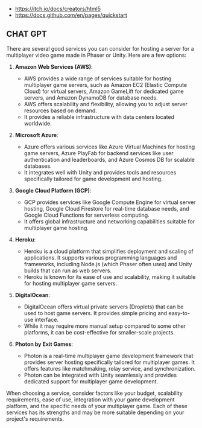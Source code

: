 - https://itch.io/docs/creators/html5
- https://docs.github.com/en/pages/quickstart



CHAT GPT
---------

There are several good services you can consider for hosting a server for a multiplayer video game made in Phaser or Unity. Here are a few options:

1. **Amazon Web Services (AWS)**:
   - AWS provides a wide range of services suitable for hosting multiplayer game servers, such as Amazon EC2 (Elastic Compute Cloud) for virtual servers, Amazon GameLift for dedicated game servers, and Amazon DynamoDB for database needs.
   - AWS offers scalability and flexibility, allowing you to adjust server resources based on demand.
   - It provides a reliable infrastructure with data centers located worldwide.

2. **Microsoft Azure**:
   - Azure offers various services like Azure Virtual Machines for hosting game servers, Azure PlayFab for backend services like user authentication and leaderboards, and Azure Cosmos DB for scalable databases.
   - It integrates well with Unity and provides tools and resources specifically tailored for game development and hosting.

3. **Google Cloud Platform (GCP)**:
   - GCP provides services like Google Compute Engine for virtual server hosting, Google Cloud Firestore for real-time database needs, and Google Cloud Functions for serverless computing.
   - It offers global infrastructure and networking capabilities suitable for multiplayer game hosting.

4. **Heroku**:
   - Heroku is a cloud platform that simplifies deployment and scaling of applications. It supports various programming languages and frameworks, including Node.js (which Phaser often uses) and Unity builds that can run as web servers.
   - Heroku is known for its ease of use and scalability, making it suitable for hosting multiplayer game servers.

5. **DigitalOcean**:
   - DigitalOcean offers virtual private servers (Droplets) that can be used to host game servers. It provides simple pricing and easy-to-use interface.
   - While it may require more manual setup compared to some other platforms, it can be cost-effective for smaller-scale projects.

6. **Photon by Exit Games**:
   - Photon is a real-time multiplayer game development framework that provides server hosting specifically tailored for multiplayer games. It offers features like matchmaking, relay service, and synchronization.
   - Photon can be integrated with Unity seamlessly and provides dedicated support for multiplayer game development.

When choosing a service, consider factors like your budget, scalability requirements, ease of use, integration with your game development platform, and the specific needs of your multiplayer game. Each of these services has its strengths and may be more suitable depending on your project's requirements.